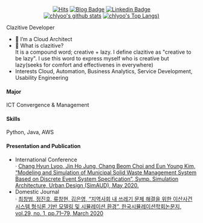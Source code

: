 <div align=center>
  
[![Hits](https://hits.seeyoufarm.com/api/count/incr/badge.svg?url=https%3A%2F%2Fgithub.com%2Fchlyoo&count_bg=%232798D7&title_bg=%23555555&icon=&icon_color=%23B22626&title=hits&edge_flat=false)](https://hits.seeyoufarm.com)
[![Blog Badge](https://img.shields.io/badge/-blog-brightgreen)](https://peterabbit.com/)
[![Linkedin Badge](https://img.shields.io/badge/-LinkedIn-blue?style=flat&logo=Linkedin&logoColor=white&link=https://www.linkedin.com/in/changhyun-lyoo-43b630155/)](https://www.linkedin.com/in/changhyun-lyoo-43b630155/)  
[![chlyoo's github stats](https://github-readme-stats.vercel.app/api?username=chlyoo&hide=stars&count_private=true&show_icons=true&include_all_commits=true&theme=vue-dark )](https://github.com/anuraghazra/github-readme-stats)
[![chlyoo's Top Langs](https://github-readme-stats.vercel.app/api/top-langs/?username=chlyoo&layout=compact&theme=vue-dark&hide=C,TCL,CSS&langs_count=8))](https://github.com/anuraghazra/github-readme-stats)
</div>  
Clazitive Developer  



- 🌱 I’m a Cloud Architect
- 🤔 What is clazitive?  
It is a compound word; creative + lazy. I define clazitive as "creative to be lazy".
I use this word to express myself who is creative but lazy(seeks for comfort and effectivenes in everywhere)
- Interests
Cloud, Automation, Business Analytics, Service Development, Usability Engineering

#### Major
ICT Convergence & Management

#### Skills  
  Python, Java, AWS

#### Presentation and Publication

- International Conference  
· [Chang Hyun Lyoo, Jin Ho Jung, Chang Beom Choi and Eun Young Kim, “Modeling and Simulation of Municipal Solid Waste Management System Based on Discrete Event System Specification”, Symp. Simulation Architecture, Urban Design (SimAUD), May 2020.](https://youtu.be/m2APLDS3nlI)
- Domestic Journal  
· [최창범, 정진호, 류창현, 김은영, “지역사회 내 쓰레기 문제 해결을 위한 이산사건시스템 형식론 기반 모델링 및 시뮬레이션 환경”, 한국시뮬레이션학회논문지, vol.29, no. 1, pp.71–79, March 2020](https://www.dbpia.co.kr/Journal/articleDetail?nodeId=NODE09322242)
<!--
- 🔭 I’m currently working on ...
- 👯 I’m looking to collaborate on ...
- 🤔 I’m looking for help with ...
- 💬 Ask me about ...
- 📫 How to reach me: ...
- 😄 Pronouns: ...
- ⚡ Fun fact: ...
-->
